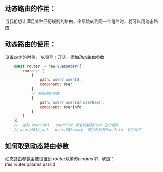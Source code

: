 

## 动态路由的作用：

当我们想让满足某种匹配规则的路由，全都跳转到同一个组件时，就可以用动态路由.

## 动态路由的使用：

设置path的时候， 以冒号：开头，添加动态路由参数

```javascript
    const router  = new VueRouter({
        routers: [
            {
                path:`user/:userId`,
                component: User
            },
            // 多段路径参数
            {
                path:`user/:userId/:userName`,
                component: UserInfo
            }
        ]
    })
    //  这样 user/001   user/002 都会映射到User 这个组件
    // user/001/jack   user/002/mary  都会映射到UserInfo  这个组件

```

## 如何取到动态路由参数

动态路由参数会被设置到 $router 对象的params中， 取值： this.$router.params.userId  